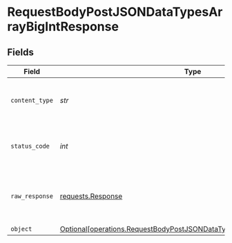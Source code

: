 # RequestBodyPostJSONDataTypesArrayBigIntResponse


## Fields

| Field                                                                                                                                                      | Type                                                                                                                                                       | Required                                                                                                                                                   | Description                                                                                                                                                |
| ---------------------------------------------------------------------------------------------------------------------------------------------------------- | ---------------------------------------------------------------------------------------------------------------------------------------------------------- | ---------------------------------------------------------------------------------------------------------------------------------------------------------- | ---------------------------------------------------------------------------------------------------------------------------------------------------------- |
| `content_type`                                                                                                                                             | *str*                                                                                                                                                      | :heavy_check_mark:                                                                                                                                         | HTTP response content type for this operation                                                                                                              |
| `status_code`                                                                                                                                              | *int*                                                                                                                                                      | :heavy_check_mark:                                                                                                                                         | HTTP response status code for this operation                                                                                                               |
| `raw_response`                                                                                                                                             | [requests.Response](https://requests.readthedocs.io/en/latest/api/#requests.Response)                                                                      | :heavy_check_mark:                                                                                                                                         | Raw HTTP response; suitable for custom response parsing                                                                                                    |
| `object`                                                                                                                                                   | [Optional[operations.RequestBodyPostJSONDataTypesArrayBigIntResponseBody]](../../models/operations/requestbodypostjsondatatypesarraybigintresponsebody.md) | :heavy_minus_sign:                                                                                                                                         | OK                                                                                                                                                         |